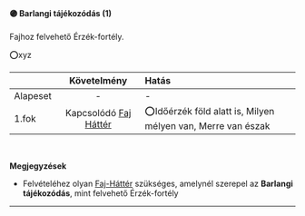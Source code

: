 #### 🟣 Barlangi tájékozódás (1)

<!-- tag: erzekfortely -->

Fajhoz felvehető Érzék-fortély.

⭕xyz

| |  Követelmény | Hatás  |
| :----------- | :-----------: | :----------- |
| Alapeset| - | - |
| 1.fok | Kapcsolódó [Faj Háttér](../021_faj_hatterek.md) | ⭕Időérzék föld alatt is, Milyen mélyen van, Merre van észak |
 
<br />

**Megjegyzések**

- Felvételéhez olyan [Faj-Háttér](../021_faj_hatterek.md) szükséges, amelynél szerepel az **Barlangi tájékozódás**, mint felvehető Érzék-fortély

---
